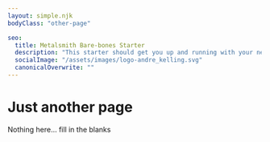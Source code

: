 ```yaml
---
layout: simple.njk
bodyClass: "other-page"

seo:
  title: Metalsmith Bare-bones Starter
  description: "This starter should get you up and running with your new favorite static site genrator Metalsmith"
  socialImage: "/assets/images/logo-andre_kelling.svg"
  canonicalOverwrite: ""
---
```

# Just another page

Nothing here... fill in the blanks
